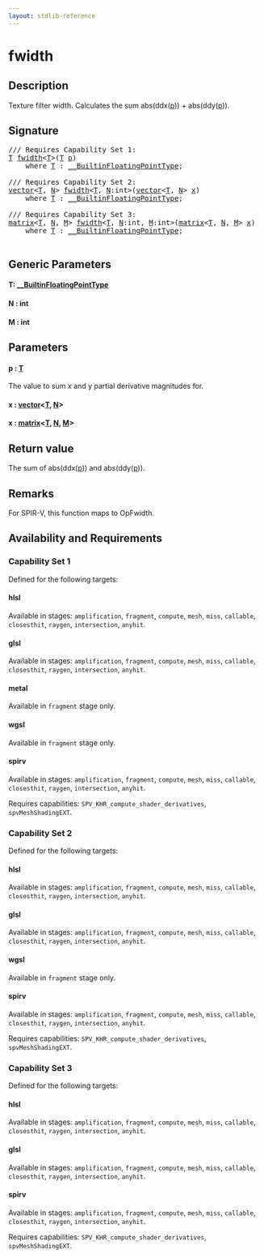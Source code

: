 ```yaml
---
layout: stdlib-reference
---
```


# fwidth

## Description

Texture filter width.
Calculates the sum abs(ddx(<span class='code'><a href="fwidth.html#decl-p" class="code_param">p</a></span>)) + abs(ddy(<span class='code'><a href="fwidth.html#decl-p" class="code_param">p</a></span>)).



## Signature 

<pre>
/// Requires Capability Set 1:
<a href="fwidth.html#typeparam-T" class="code_type">T</a> <a href="fwidth.html">fwidth</a>&lt;<a href="fwidth.html#typeparam-T" class="code_type">T</a>&gt;(<a href="fwidth.html#typeparam-T" class="code_type">T</a> <a href="fwidth.html#decl-p" class="code_param">p</a>)
    <span class='code_keyword'>where</span> <a href="fwidth.html#typeparam-T" class="code_type">T</a> : <a href="index.html" class="code_type">__BuiltinFloatingPointType</a>;

/// Requires Capability Set 2:
<a href="index.html" class="code_type">vector</a>&lt;<a href="fwidth.html#typeparam-T" class="code_type">T</a>, <a href="fwidth.html#decl-N" class="code_var">N</a>&gt; <a href="fwidth.html">fwidth</a>&lt;<a href="fwidth.html#typeparam-T" class="code_type">T</a>, <a href="fwidth.html#decl-N" class="code_var">N</a>:<span class="code_keyword">int</span>&gt;(<a href="index.html" class="code_type">vector</a>&lt;<a href="fwidth.html#typeparam-T" class="code_type">T</a>, <a href="fwidth.html#decl-N" class="code_var">N</a>&gt; <a href="fwidth.html#decl-x" class="code_param">x</a>)
    <span class='code_keyword'>where</span> <a href="fwidth.html#typeparam-T" class="code_type">T</a> : <a href="index.html" class="code_type">__BuiltinFloatingPointType</a>;

/// Requires Capability Set 3:
<a href="index.html" class="code_type">matrix</a>&lt;<a href="fwidth.html#typeparam-T" class="code_type">T</a>, <a href="fwidth.html#decl-N" class="code_var">N</a>, <a href="fwidth.html#decl-M" class="code_var">M</a>&gt; <a href="fwidth.html">fwidth</a>&lt;<a href="fwidth.html#typeparam-T" class="code_type">T</a>, <a href="fwidth.html#decl-N" class="code_var">N</a>:<span class="code_keyword">int</span>, <a href="fwidth.html#decl-M" class="code_var">M</a>:<span class="code_keyword">int</span>&gt;(<a href="index.html" class="code_type">matrix</a>&lt;<a href="fwidth.html#typeparam-T" class="code_type">T</a>, <a href="fwidth.html#decl-N" class="code_var">N</a>, <a href="fwidth.html#decl-M" class="code_var">M</a>&gt; <a href="fwidth.html#decl-x" class="code_param">x</a>)
    <span class='code_keyword'>where</span> <a href="fwidth.html#typeparam-T" class="code_type">T</a> : <a href="index.html" class="code_type">__BuiltinFloatingPointType</a>;

</pre>

## Generic Parameters

####  <a id="typeparam-T"></a>T: [\_\_BuiltinFloatingPointType](../interfaces/0_builtinfloatingpointtype-029hm/index)
####  <a id="decl-N"></a>N  : int
####  <a id="decl-M"></a>M  : int

## Parameters

####  <a id="decl-p"></a>p  : [T](fwidth#typeparam-T)
The value to sum x and y partial derivative magnitudes for.

####  <a id="decl-x"></a>x  : [vector](../types/vector/index)\<[T](../types/vector/index#typeparam-T), [N](../types/vector/index#decl-N)\>
####  <a id="decl-x"></a>x  : [matrix](../types/matrix/index)\<[T](../types/matrix/t-0), [N](../types/matrix/index#decl-N), [M](../types/matrix/index#decl-M)\>

## Return value
The sum of abs(ddx(<span class='code'><a href="fwidth.html#decl-p" class="code_param">p</a></span>)) and abs(ddy(<span class='code'><a href="fwidth.html#decl-p" class="code_param">p</a></span>)).

## Remarks
For SPIR-V, this function maps to <span class='code'>OpFwidth</span>.


## Availability and Requirements

### Capability Set 1

Defined for the following targets:

#### hlsl
Available in stages: `amplification`, `fragment`, `compute`, `mesh`, `miss`, `callable`, `closesthit`, `raygen`, `intersection`, `anyhit`.

#### glsl
Available in stages: `amplification`, `fragment`, `compute`, `mesh`, `miss`, `callable`, `closesthit`, `raygen`, `intersection`, `anyhit`.

#### metal
Available in `fragment` stage only.

#### wgsl
Available in `fragment` stage only.

#### spirv
Available in stages: `amplification`, `fragment`, `compute`, `mesh`, `miss`, `callable`, `closesthit`, `raygen`, `intersection`, `anyhit`.

Requires capabilities: `SPV_KHR_compute_shader_derivatives`, `spvMeshShadingEXT`.

### Capability Set 2

Defined for the following targets:

#### hlsl
Available in stages: `amplification`, `fragment`, `compute`, `mesh`, `miss`, `callable`, `closesthit`, `raygen`, `intersection`, `anyhit`.

#### glsl
Available in stages: `amplification`, `fragment`, `compute`, `mesh`, `miss`, `callable`, `closesthit`, `raygen`, `intersection`, `anyhit`.

#### wgsl
Available in `fragment` stage only.

#### spirv
Available in stages: `amplification`, `fragment`, `compute`, `mesh`, `miss`, `callable`, `closesthit`, `raygen`, `intersection`, `anyhit`.

Requires capabilities: `SPV_KHR_compute_shader_derivatives`, `spvMeshShadingEXT`.

### Capability Set 3

Defined for the following targets:

#### hlsl
Available in stages: `amplification`, `fragment`, `compute`, `mesh`, `miss`, `callable`, `closesthit`, `raygen`, `intersection`, `anyhit`.

#### glsl
Available in stages: `amplification`, `fragment`, `compute`, `mesh`, `miss`, `callable`, `closesthit`, `raygen`, `intersection`, `anyhit`.

#### spirv
Available in stages: `amplification`, `fragment`, `compute`, `mesh`, `miss`, `callable`, `closesthit`, `raygen`, `intersection`, `anyhit`.

Requires capabilities: `SPV_KHR_compute_shader_derivatives`, `spvMeshShadingEXT`.


